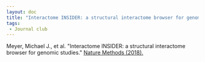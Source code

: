 ```yaml
---
layout: doc
title: "Interactome INSIDER: a structural interactome browser for genomic studies"
tags:
 - Journal club
---
```


Meyer, Michael J., et al. "Interactome INSIDER: a structural interactome browser for genomic studies." [Nature Methods (2018).](https://www.nature.com/articles/nmeth.4540)




